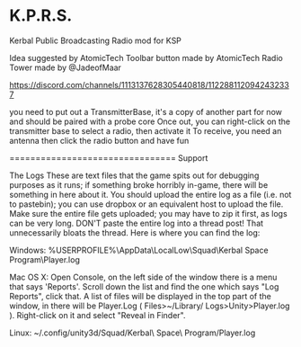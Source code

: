 # K.P.R.S.
Kerbal Public Broadcasting Radio mod for KSP

Idea suggested by AtomicTech
Toolbar button made by AtomicTech
Radio Tower made by @JadeofMaar

https://discord.com/channels/1113137628305440818/1122881120942432337

you need to put out a TransmitterBase, it's  a copy of another part for now
 and should be paired with a probe core
 Once out, you can right-click on the transmitter base to select a radio, then activate it
To receive, you need an antenna
then click the radio button and have fun


================================
Support

The Logs
These are text files that the game spits out for debugging purposes as it runs; if something broke horribly in-game, there will be something in here about it. You should upload the entire log as a file (i.e. not to pastebin); you can use dropbox or an equivalent host to upload the file. Make sure the entire file gets uploaded; you may have to zip it first, as logs can be very long.  DON'T paste the entire log into a thread post! That unnecessarily bloats the thread. Here is where you can find the log:
 
Windows:	%USERPROFILE%\AppData\LocalLow\Squad\Kerbal Space Program\Player.log
 
Mac OS X:	Open Console, on the left side of the window there is a menu that says 'Reports'. Scroll down the list and find the one which says 
			"Log Reports", click that.  A list of files will be displayed in the top part of the window, in there will be 
			Player.Log ( Files>~/Library/	Logs>Unity>Player.log ).  Right-click on it and select "Reveal in Finder".
 
Linux:		~/.config/unity3d/Squad/Kerbal\ Space\ Program/Player.log
 